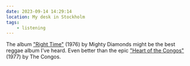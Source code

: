 ```yaml
---
date: 2023-09-14 14:29:14
location: My desk in Stockholm
tags:
    - listening
---
```


The album
["Right Time"](https://open.spotify.com/album/1S7rBJNPNrCvtdF38sp0Gs?si=3mBWnZBcRPqnmLb7QkXDPA)
(1976) by Mighty Diamonds might be the best reggae album I've heard. Even better than the epic
["Heart of the Congos"](https://open.spotify.com/album/0FqUTYrs4FtPbav2Ry2I1M?si=D4cDCKcURb21lxSvoqeZSA)
(1977) by The Congos.
